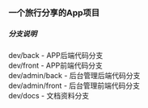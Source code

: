 ### 一个旅行分享的App项目


##### 分支说明
dev/back - APP后端代码分支
<br>
dev/front - APP前端代码分支
<br>
dev/admin/back - 后台管理后端代码分支
<br>
dev/admin/front - 后台管理前端代码分支
<br>
dev/docs - 文档资料分支
